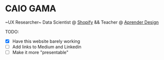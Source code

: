 # CAIO GAMA

~UX Researcher~ Data Scientist @ [Shopify](https://www.shopify.com/) && Teacher @ [Aprender Design](https://www.aprender.design/cursos/dados-pesquisa-quanti)

TODO:
- [x] Have this website barely working
- [ ] Add links to Medium and Linkedin
- [ ] Make it more "presentable" 
